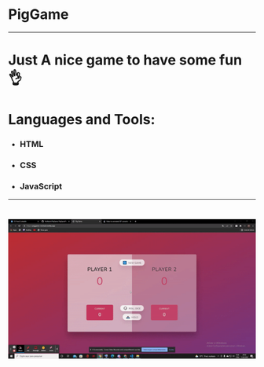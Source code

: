 # PigGame
---

# Just A nice game to have some fun 👌

# Languages and Tools:

- ### HTML
- ### CSS
- ### JavaScript
---
<h1 align="center">
<img src="ezgif.com-gif-maker (2).gif" alt="video" />
 </h1>
